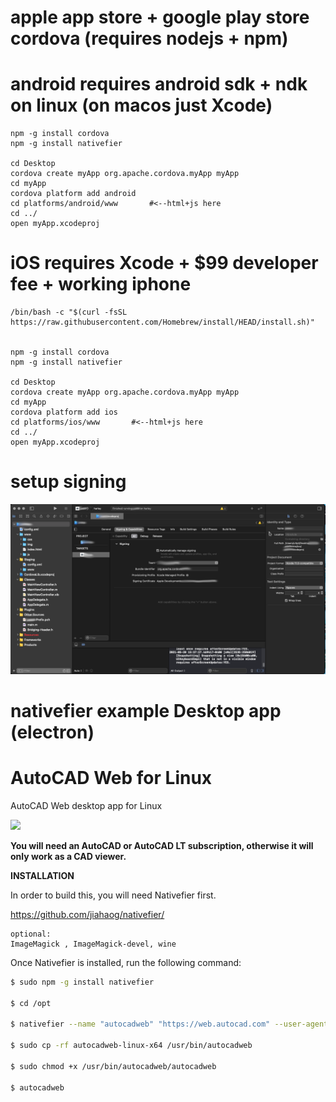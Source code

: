 
# apple app store + google play store cordova (requires nodejs + npm)


# android requires android sdk + ndk on linux (on macos just Xcode)
```
npm -g install cordova 
npm -g install nativefier

cd Desktop
cordova create myApp org.apache.cordova.myApp myApp
cd myApp
cordova platform add android
cd platforms/android/www       #<--html+js here
cd ../
open myApp.xcodeproj

```


# iOS requires Xcode + $99 developer fee + working iphone
```
/bin/bash -c "$(curl -fsSL https://raw.githubusercontent.com/Homebrew/install/HEAD/install.sh)"


npm -g install cordova 
npm -g install nativefier

cd Desktop
cordova create myApp org.apache.cordova.myApp myApp
cd myApp
cordova platform add ios
cd platforms/ios/www       #<--html+js here
cd ../
open myApp.xcodeproj
```

# setup signing

![s1](https://raw.githubusercontent.com/c4pt000/AppleAPPstore-GooglePlayAPP-build-autocad-web-linux/master/signing.png)


# nativefier example Desktop app (electron)

# AutoCAD Web for Linux
AutoCAD Web desktop app for Linux

<img src="https://raw.githubusercontent.com/giovannicaligaris/autocad-web-linux/master/Screenshot%20from%202018-11-01%2017.44.34.png">

<b>You will need an AutoCAD or AutoCAD LT subscription, otherwise it will only work as a CAD viewer. </b>


<b>INSTALLATION</b>

In order to build this, you will need Nativefier first.

https://github.com/jiahaog/nativefier/

```
optional:
ImageMagick , ImageMagick-devel, wine 
```

Once Nativefier is installed, run the following command:

```bash
$ sudo npm -g install nativefier

$ cd /opt

$ nativefier --name "autocadweb" "https://web.autocad.com" --user-agent "Mozilla/5.0 (Windows NT 10.0; Win64; x64) AppleWebKit/537.36 (KHTML, like Gecko) Chrome/88.0.4324.150 Safari/537.36" --platform "linux" --internal-urls ".*?\autodesk\.*?"

$ sudo cp -rf autocadweb-linux-x64 /usr/bin/autocadweb

$ sudo chmod +x /usr/bin/autocadweb/autocadweb

$ autocadweb
```
